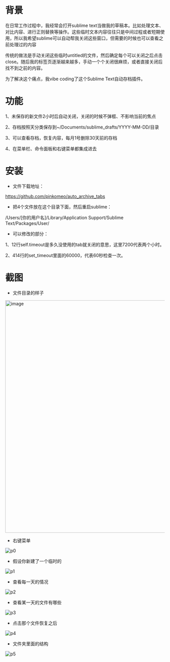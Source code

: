 # 背景

在日常工作过程中，我经常会打开sublime text当做我的草稿本。比如处理文本、对比内容、进行正则替换等操作。这些临时文本内容往往只是中间过程或者短期使用，所以我希望sublime可以自动帮我关闭这些窗口，但需要的时候也可以查看之前处理过的内容

传统的做法是手动关闭这些临时untitled的文件，然后确定每个可以关闭之后点击close。随后我的标签页逐渐越来越多，手动一个个关闭很麻烦，或者直接关闭后找不到之前的内容。

为了解决这个痛点，我vibe coding了这个Sublime Text自动存档插件。


# 功能

1、未保存的新文件2小时后自动关闭，关闭的时候不弹框、不影响当前的焦点

2、存档按照天分类保存到~/Documents/sublime_drafts/YYYY-MM-DD/目录

3、可以查看存档，恢复内容，每月1号删除30天前的存档

4、在菜单栏、命令面板和右键菜单都集成进去


# 安装

* 文件下载地址：

https://github.com/pinkomeo/auto_archive_tabs

* 把4个文件放在这个目录下面，然后重启sublime：

/Users/[你的用户名]/Library/Application Support/Sublime Text/Packages/User/

* 可以修改的部分：

1、12行self.timeout是多久没使用的tab就关闭的意思，这里7200代表两个小时。

2、414行的set_timeout里面的60000，代表60秒检查一次。


# 截图

* 文件目录的样子

<img width="732" alt="image" src="https://github.com/user-attachments/assets/d55ad7bb-5cc5-4521-9ad1-0ea8fcce4bd0" />

* 右键菜单
  
![p0](https://github.com/user-attachments/assets/59430eb8-c209-48ef-9b6c-1006e5520678)

* 假设你新建了一个临时的
  
![p1](https://github.com/user-attachments/assets/000ee709-8e6d-4da5-9016-4581749553e5)

* 查看每一天的情况
  
![p2](https://github.com/user-attachments/assets/892ee694-9305-4181-9c87-8f66923004f2)

* 查看某一天的文件有哪些

![p3](https://github.com/user-attachments/assets/ba61dac1-d0c4-4f0f-8723-64be0fb9c598)

* 点击那个文件恢复之后
  
![p4](https://github.com/user-attachments/assets/f06a3171-0d7e-4294-822e-718fc99ea8be)

* 文件夹里面的结构
  
![p5](https://github.com/user-attachments/assets/82091647-f541-4810-a641-4aa37babf85f)





